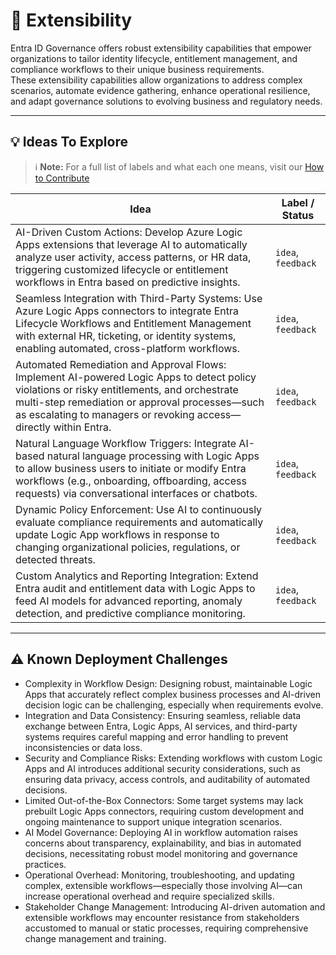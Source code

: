 # 📎 Extensibility

Entra ID Governance offers robust extensibility capabilities that empower organizations to tailor identity lifecycle, entitlement management, and compliance workflows to their unique business requirements.  
These extensibility capabilities allow organizations to address complex scenarios, automate evidence gathering, enhance operational resilience, and adapt governance solutions to evolving business and regulatory needs.

---

## 💡 Ideas To Explore

 > ℹ️ **Note:** For a full list of labels and what each one means, visit our [How to Contribute](https://github.com/microsoft/EntraSuite-Training/blob/main/Agentic/Readme.md#-how-to-contribute)

| Idea | Label / Status |
|------|----------------|
| AI-Driven Custom Actions: Develop Azure Logic Apps extensions that leverage AI to automatically analyze user activity, access patterns, or HR data, triggering customized lifecycle or entitlement workflows in Entra based on predictive insights. | `idea`, `feedback` |
| Seamless Integration with Third-Party Systems: Use Azure Logic Apps connectors to integrate Entra Lifecycle Workflows and Entitlement Management with external HR, ticketing, or identity systems, enabling automated, cross-platform workflows. | `idea`, `feedback` |
| Automated Remediation and Approval Flows: Implement AI-powered Logic Apps to detect policy violations or risky entitlements, and orchestrate multi-step remediation or approval processes—such as escalating to managers or revoking access—directly within Entra. | `idea`, `feedback` |
| Natural Language Workflow Triggers: Integrate AI-based natural language processing with Logic Apps to allow business users to initiate or modify Entra workflows (e.g., onboarding, offboarding, access requests) via conversational interfaces or chatbots. | `idea`, `feedback` |
| Dynamic Policy Enforcement: Use AI to continuously evaluate compliance requirements and automatically update Logic App workflows in response to changing organizational policies, regulations, or detected threats. | `idea`, `feedback` |
| Custom Analytics and Reporting Integration: Extend Entra audit and entitlement data with Logic Apps to feed AI models for advanced reporting, anomaly detection, and predictive compliance monitoring. | `idea`, `feedback` |

---

## ⚠️ Known Deployment Challenges

- Complexity in Workflow Design: Designing robust, maintainable Logic Apps that accurately reflect complex business processes and AI-driven decision logic can be challenging, especially when requirements evolve.
- Integration and Data Consistency: Ensuring seamless, reliable data exchange between Entra, Logic Apps, AI services, and third-party systems requires careful mapping and error handling to prevent inconsistencies or data loss.
- Security and Compliance Risks: Extending workflows with custom Logic Apps and AI introduces additional security considerations, such as ensuring data privacy, access controls, and auditability of automated decisions.
- Limited Out-of-the-Box Connectors: Some target systems may lack prebuilt Logic Apps connectors, requiring custom development and ongoing maintenance to support unique integration scenarios.
- AI Model Governance: Deploying AI in workflow automation raises concerns about transparency, explainability, and bias in automated decisions, necessitating robust model monitoring and governance practices.
- Operational Overhead: Monitoring, troubleshooting, and updating complex, extensible workflows—especially those involving AI—can increase operational overhead and require specialized skills.
- Stakeholder Change Management: Introducing AI-driven automation and extensible workflows may encounter resistance from stakeholders accustomed to manual or static processes, requiring comprehensive change management and training.
